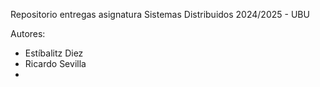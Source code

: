Repositorio entregas asignatura Sistemas Distribuidos 2024/2025 - UBU

Autores:
- Estíbalitz Diez
- Ricardo Sevilla
- 
